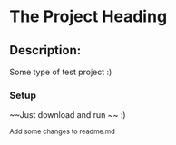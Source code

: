 # The Project Heading

## Description:
Some type of test project :)

### Setup

~~Just download and run  ~~ :)

<sub> Add some changes to readme.md</sub>
